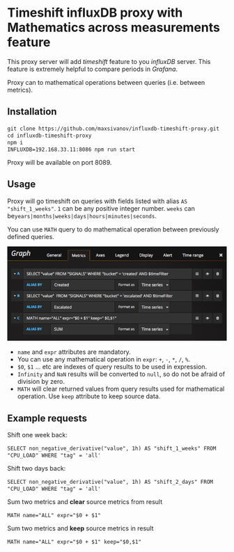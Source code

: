 # Timeshift influxDB proxy with Mathematics across measurements feature

This proxy server will add *timeshift* feature to you *influxDB* server. This feature is extremely helpful to compare periods in *Grafana*.

Proxy can to mathematical operations between queries (i.e. between metrics).

## Installation

```
git clone https://github.com/maxsivanov/influxdb-timeshift-proxy.git
cd influxdb-timeshift-proxy
npm i
INFLUXDB=192.168.33.11:8086 npm run start 
```

Proxy will be available on port 8089.  

## Usage

Proxy will go timeshift on queries with fields listed with alias `AS "shift_1_weeks"`. `1` can be any positive integer number. `weeks` can be`years|months|weeks|days|hours|minutes|seconds`.

You can use `MATH` query to do mathematical operation between previously defined queries.

![Example of MATH query](math_example.png)

* `name` and `expr` attributes are mandatory. 
* You can use any mathematical operation in `expr`: `+`, `-`, `*`, `/`, `%`. 
* `$0`, `$1` ... etc are indexes of query results to be used in expression.
* `Infinity` and `NaN` results will be converted to `null`, so do not be afraid of division by zero.   
* `MATH` will clear returned values from query results used for mathematical operation. Use `keep` attribute to keep source data.

## Example requests

Shift one week back:

```
SELECT non_negative_derivative("value", 1h) AS "shift_1_weeks" FROM "CPU_LOAD" WHERE "tag" = 'all' 
```

Shift two days back:

```
SELECT non_negative_derivative("value", 1h) AS "shift_2_days" FROM "CPU_LOAD" WHERE "tag" = 'all' 
```

Sum two metrics and **clear** source metrics from result 

```
MATH name="ALL" expr="$0 + $1"
```

Sum two metrics and **keep** source metrics in result 

```
MATH name="ALL" expr="$0 + $1" keep="$0,$1"
```

